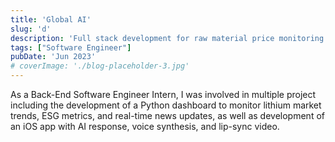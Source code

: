 ```yaml
---
title: 'Global AI'
slug: 'd'
description: 'Full stack development for raw material price monitoring and forecasting dashboard, and AI chatbot'
tags: ["Software Engineer"]
pubDate: 'Jun 2023'
# coverImage: './blog-placeholder-3.jpg'
---
```


As a Back-End Software Engineer Intern, I was involved in multiple project including the development of a Python dashboard to monitor lithium market trends, ESG metrics, and real-time news updates, as well as development of  an iOS app with AI response, voice synthesis, and lip-sync video.